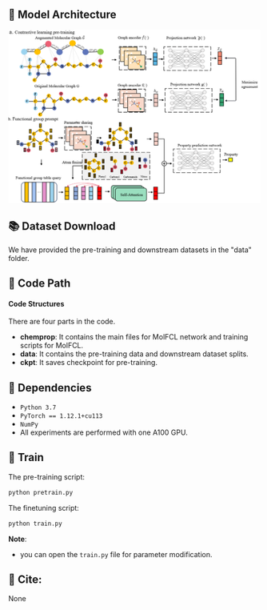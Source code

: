 

 ## 🌈 Model Architecture
 ![Model_architecture](fig/Overview%20of%20MolFCL.png)

 ## 📚 Dataset Download
We have provided the pre-training and downstream datasets in the "data" folder.

## 📕 Code Path

#### Code Structures
There are four parts in the code.
- **chemprop**: It contains the main files for MolFCL network and training scripts for MolFCL.
- **data**: It contains the pre-training data and downstream dataset splits.
- **ckpt**: It saves checkpoint for pre-training.

## 🔬 Dependencies
- ```Python 3.7```
- ```PyTorch == 1.12.1+cu113```
- ```NumPy```
- All experiments are performed with one A100 GPU.

## 🚀 Train
The pre-training script:
```python
python pretrain.py
```

The finetuning script:
```python
python train.py
```

**Note**: 
- you can open the `train.py` file for parameter</a> modification.

## 🤝 Cite:
None
